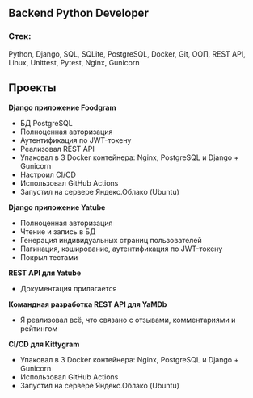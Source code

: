 ## Backend Python Developer

### Стек:
Python, Django, SQL, SQLite, PostgreSQL, Docker, Git, ООП, REST API, Linux, Unittest, Pytest, Nginx, Gunicorn

## Проекты

**Django приложение Foodgram**
- БД PostgreSQL
- Полноценная авторизация
- Аутентификация по JWT-токену
- Реализовал REST API
- Упаковал в 3 Docker контейнера: Nginx, PostgreSQL и Django + Gunicorn
- Настроил CI/CD
- Использовал GitHub Actions
- Запустил на сервере Яндекс.Облако (Ubuntu)

**Django приложение Yatube**
- Полноценная авторизация
- Чтение и запись в БД
- Генерация индивидуальных страниц пользователей
- Пагинация, кэширование, аутентификация по JWT-токену
- Покрыл тестами

**REST API для Yatube**
- Документация прилагается

**Командная разработка REST API для YaMDb**
- Я реализовал всё, что связано с отзывами, комментариями и рейтингом

**CI/CD для Kittygram**
- Упаковал в 3 Docker контейнера: Nginx, PostgreSQL и Django + Gunicorn
- Использовал GitHub Actions
- Запустил на сервере Яндекс.Облако (Ubuntu)
